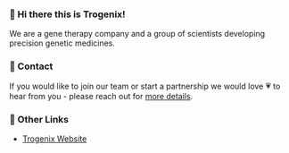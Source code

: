 ### 👋 Hi there this is Trogenix!

We are a gene therapy company and a group of scientists developing precision genetic medicines.

### 📢 Contact

If you would like to join our team or start a partnership we would love 💗 to hear from you - please reach out for [more details](mailto:contact@trogenixbio.com). 

### 🔗 Other Links
- [Trogenix Website](https://www.trogenixbio.com/)
